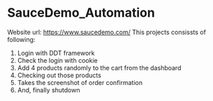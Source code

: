 # SauceDemo_Automation

Website url: https://www.saucedemo.com/
This projects consissts of following:
1) Login with DDT framework
2) Check the login with cookie
3) Add 4 products randomly to the cart from the dashboard
4) Checking out those products
5) Takes the screenshot of order confirmation
6) And, finally shutdown
